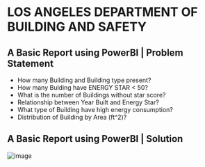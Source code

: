 # LOS ANGELES DEPARTMENT OF BUILDING AND SAFETY
## A Basic Report using PowerBI | Problem Statement
- How many Building and Building type present?
- How many Bulding have ENERGY STAR < 50?
- What is the number of Buildings without star score?
- Relationship between Year Built and Energy Star?
- What type of Building have high energy consumption?
- Distribution of Building by Area (ft^2)?
## A Basic Report using PowerBI | Solution
![image](https://user-images.githubusercontent.com/67474818/118409897-46981680-b6aa-11eb-9b21-afc6ef109394.png)
